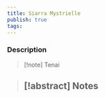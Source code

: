 ```yaml
---
title: Siarra Mystrielle
publish: true
tags:
---
```


### Description
> [!note] Tenai
> <span style="font-family: 'Lucida Handwriting'; font-optical-sizing: auto; font-style: normal; word-break: break-word;"><span/>

> [!abstract] Notes
> -

